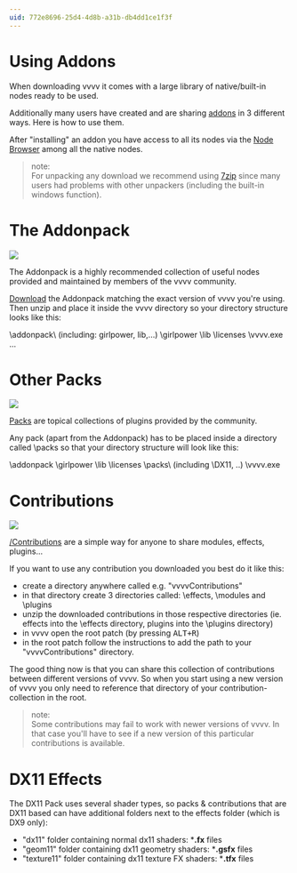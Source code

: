```yaml
---
uid: 772e8696-25d4-4d8b-a31b-db4dd1ce1f3f
---
```


# Using Addons

When downloading vvvv it comes with a large library of native/built-in nodes ready to be used.   

Additionally many users have created and are sharing [addons](xref:e1161303-b566-408c-86f2-1cf6cb8137b7) in 3 different ways. Here is how to use them.  

After "installing" an addon you have access to all its nodes via the [Node Browser](xref:eeb8526d-0085-4219-a138-32ac397853f1) among all the native nodes.   



>note:  
For unpacking any download we recommend using <a href="http://www.7-zip.org/" class="extURL" target="_blank">7zip</a> since many users had problems with other unpackers (including the built-in windows function).  
  



# The Addonpack

![](~/img/Addons_Addonpack2.png "")   


The Addonpack is a highly recommended collection of useful nodes provided and maintained by members of the vvvv community.   

[Download](https://vvvv.org/downloads) the Addonpack matching the exact version of vvvv you're using. Then unzip and place it inside the vvvv directory so your directory structure looks like this:  

 \addonpack\ (including: girlpower, lib,...)
 \girlpower
 \lib
 \licenses
 \vvvv.exe
 ...


# Other Packs

![](~/img/Addons_Packs.png "")   


<a href="https://vvvv.org/contributions/7934/all" class="extURL" target="_blank">Packs</a> are topical collections of plugins provided by the community.   

Any pack (apart from the Addonpack) has to be placed inside a directory called \packs so that your directory structure will look like this:  

 \addonpack 
 \girlpower
 \lib
 \licenses
 \packs\ (including \DX11, ..)
 \vvvv.exe


# Contributions

![](~/img/Addons_Contribs.png "")   




[/Contributions](https://vvvv.org/Contributions) are a simple way for anyone to share modules, effects, plugins...   

If you want to use any contribution you downloaded you best do it like this:  
* create a directory anywhere called e.g. "vvvvContributions"  
* in that directory create 3 directories called: \effects, \modules and \plugins   
* unzip the downloaded contributions in those respective directories (ie. effects into the \effects directory, plugins into the \plugins directory)  
* in vvvv open the root patch (by pressing <kbd>ALT+R</kbd>)  
* in the root patch follow the instructions to add the path to your "vvvvContributions" directory.   

The good thing now is that you can share this collection of contributions between different versions of vvvv. So when you start using a new version of vvvv you only need to reference that directory of your contribution-collection in the root.   
>note:  
Some contributions may fail to work with newer versions of vvvv. In that case you'll have to see if a new version of this particular contributions is available.  
  


# DX11 Effects


The DX11 Pack uses several shader types, so packs & contributions that are DX11 based can have additional folders next to the effects folder (which is DX9 only):  
* "dx11" folder containing normal dx11 shaders: ***.fx** files  
* "geom11" folder containing dx11 geometry shaders: ***.gsfx** files  
* "texture11" folder containing dx11 texture FX shaders: ***.tfx** files  
